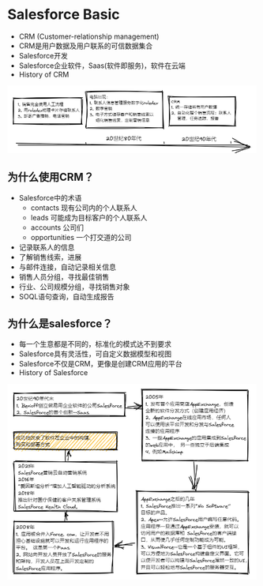 # Salesforce Basic
- CRM (Customer-relationship management)  
- CRM是用户数据及用户联系的可信数据集合
- Salesforce开发
- Salesforce企业软件，Saas(软件即服务)，软件在云端
- History of CRM  

![timeline](timeline_of_CRM.png)
  
## 为什么使用CRM？
- Salesforce中的术语
  - contacts 现有公司内的个人联系人
  - leads 可能成为目标客户的个人联系人
  - accounts 公司们
  - opportunities 一个打交道的公司
- 记录联系人的信息 
- 了解销售线索，进展
- 与邮件连接，自动记录相关信息
- 销售人员分组，寻找最佳销售
- 行业、公司规模分组，寻找销售对象
- SOQL语句查询，自动生成报告
## 为什么是salesforce？
- 每一个生意都是不同的，标准化的模式达不到要求
- Salesforce具有灵活性，可自定义数据模型和视图
- Salesforce不仅是CRM，更像是创建CRM应用的平台
- History of Salesforce  

![timeline](history_of_salesforce.png)


